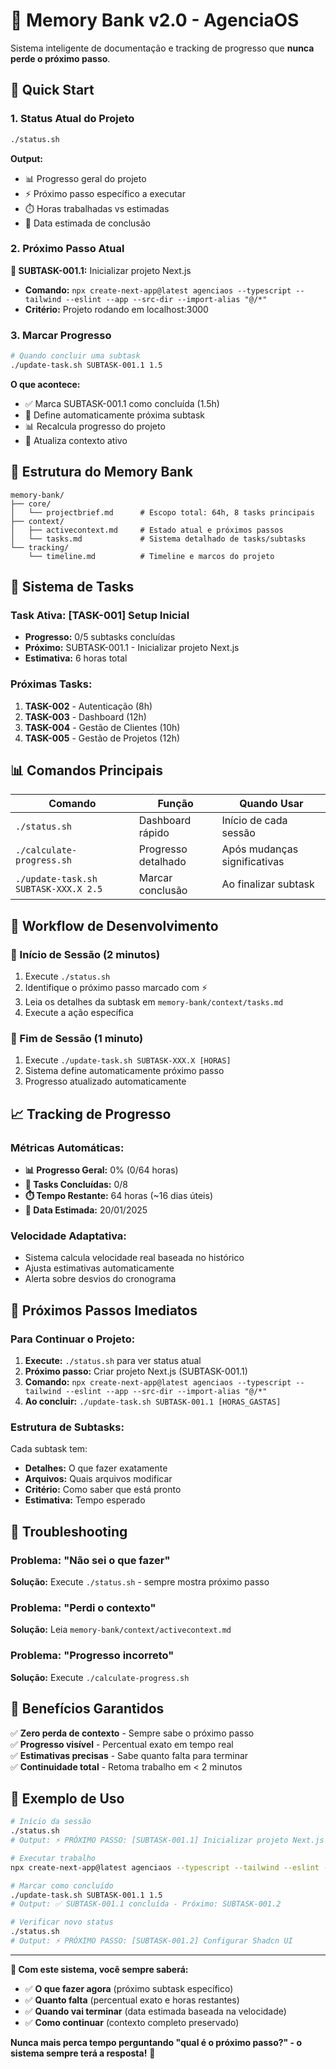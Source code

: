 # 🧠 Memory Bank v2.0 - AgenciaOS

Sistema inteligente de documentação e tracking de progresso que **nunca perde o próximo passo**.

## 🚀 Quick Start

### 1. Status Atual do Projeto
```bash
./status.sh
```
**Output:**
- 📊 Progresso geral do projeto
- ⚡ Próximo passo específico a executar
- ⏱️ Horas trabalhadas vs estimadas
- 📅 Data estimada de conclusão

### 2. Próximo Passo Atual
**🎯 SUBTASK-001.1:** Inicializar projeto Next.js
- **Comando:** `npx create-next-app@latest agenciaos --typescript --tailwind --eslint --app --src-dir --import-alias "@/*"`
- **Critério:** Projeto rodando em localhost:3000

### 3. Marcar Progresso
```bash
# Quando concluir uma subtask
./update-task.sh SUBTASK-001.1 1.5
```
**O que acontece:**
- ✅ Marca SUBTASK-001.1 como concluída (1.5h)
- 🎯 Define automaticamente próxima subtask
- 📊 Recalcula progresso do projeto
- 📝 Atualiza contexto ativo

## 📁 Estrutura do Memory Bank

```
memory-bank/
├── core/
│   └── projectbrief.md      # Escopo total: 64h, 8 tasks principais
├── context/
│   ├── activecontext.md     # Estado atual e próximos passos
│   └── tasks.md             # Sistema detalhado de tasks/subtasks
└── tracking/
    └── timeline.md          # Timeline e marcos do projeto
```

## 🎯 Sistema de Tasks

### Task Ativa: [TASK-001] Setup Inicial
- **Progresso:** 0/5 subtasks concluídas
- **Próximo:** SUBTASK-001.1 - Inicializar projeto Next.js
- **Estimativa:** 6 horas total

### Próximas Tasks:
1. **TASK-002** - Autenticação (8h)
2. **TASK-003** - Dashboard (12h)
3. **TASK-004** - Gestão de Clientes (10h)
4. **TASK-005** - Gestão de Projetos (12h)

## 📊 Comandos Principais

| Comando | Função | Quando Usar |
|---------|--------|-------------|
| `./status.sh` | Dashboard rápido | Início de cada sessão |
| `./calculate-progress.sh` | Progresso detalhado | Após mudanças significativas |
| `./update-task.sh SUBTASK-XXX.X 2.5` | Marcar conclusão | Ao finalizar subtask |

## 🔄 Workflow de Desenvolvimento

### 🚀 Início de Sessão (2 minutos)
1. Execute `./status.sh`
2. Identifique o próximo passo marcado com ⚡
3. Leia os detalhes da subtask em `memory-bank/context/tasks.md`
4. Execute a ação específica

### 🏁 Fim de Sessão (1 minuto)
1. Execute `./update-task.sh SUBTASK-XXX.X [HORAS]`
2. Sistema define automaticamente próximo passo
3. Progresso atualizado automaticamente

## 📈 Tracking de Progresso

### Métricas Automáticas:
- **📊 Progresso Geral:** 0% (0/64 horas)
- **🎯 Tasks Concluídas:** 0/8
- **⏱️ Tempo Restante:** 64 horas (~16 dias úteis)
- **📅 Data Estimada:** 20/01/2025

### Velocidade Adaptativa:
- Sistema calcula velocidade real baseada no histórico
- Ajusta estimativas automaticamente
- Alerta sobre desvios do cronograma

## 🎯 Próximos Passos Imediatos

### Para Continuar o Projeto:
1. **Execute:** `./status.sh` para ver status atual
2. **Próximo passo:** Criar projeto Next.js (SUBTASK-001.1)
3. **Comando:** `npx create-next-app@latest agenciaos --typescript --tailwind --eslint --app --src-dir --import-alias "@/*"`
4. **Ao concluir:** `./update-task.sh SUBTASK-001.1 [HORAS_GASTAS]`

### Estrutura de Subtasks:
Cada subtask tem:
- **Detalhes:** O que fazer exatamente
- **Arquivos:** Quais arquivos modificar
- **Critério:** Como saber que está pronto
- **Estimativa:** Tempo esperado

## 🔧 Troubleshooting

### Problema: "Não sei o que fazer"
**Solução:** Execute `./status.sh` - sempre mostra próximo passo

### Problema: "Perdi o contexto"
**Solução:** Leia `memory-bank/context/activecontext.md`

### Problema: "Progresso incorreto"
**Solução:** Execute `./calculate-progress.sh`

## 🎉 Benefícios Garantidos

✅ **Zero perda de contexto** - Sempre sabe o próximo passo  
✅ **Progresso visível** - Percentual exato em tempo real  
✅ **Estimativas precisas** - Sabe quanto falta para terminar  
✅ **Continuidade total** - Retoma trabalho em < 2 minutos  

## 📝 Exemplo de Uso

```bash
# Início da sessão
./status.sh
# Output: ⚡ PRÓXIMO PASSO: [SUBTASK-001.1] Inicializar projeto Next.js

# Executar trabalho
npx create-next-app@latest agenciaos --typescript --tailwind --eslint --app --src-dir --import-alias "@/*"

# Marcar como concluído
./update-task.sh SUBTASK-001.1 1.5
# Output: ✅ SUBTASK-001.1 concluída - Próximo: SUBTASK-001.2

# Verificar novo status
./status.sh
# Output: ⚡ PRÓXIMO PASSO: [SUBTASK-001.2] Configurar Shadcn UI
```

---

**🎯 Com este sistema, você sempre saberá:**
- ✅ **O que fazer agora** (próximo subtask específico)
- ✅ **Quanto falta** (percentual exato e horas restantes)  
- ✅ **Quando vai terminar** (data estimada baseada na velocidade)
- ✅ **Como continuar** (contexto completo preservado)

**Nunca mais perca tempo perguntando "qual é o próximo passo?" - o sistema sempre terá a resposta!** 🚀 